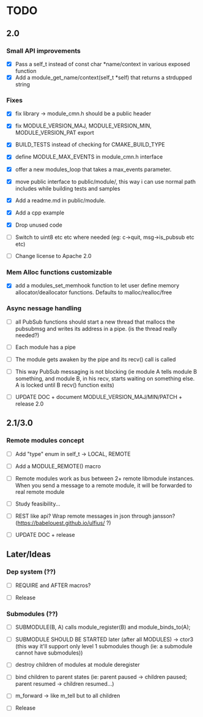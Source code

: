 # TODO

## 2.0

### Small API improvements

- [x] Pass a self_t instead of const char *name/context in various exposed function
- [x] Add a module_get_name/context(self_t *self) that returns a strdupped string

### Fixes

- [x] fix library -> module_cmn.h should be a public header
- [x] fix MODULE_VERSION_MAJ, MODULE_VERSION_MIN, MODULE_VERSION_PAT export
- [x] BUILD_TESTS instead of checking for CMAKE_BUILD_TYPE
- [x] define MODULE_MAX_EVENTS in module_cmn.h interface 
- [x] offer a new modules_loop that takes a max_events parameter.
- [x] move public interface to public/module/, this way i can use normal path includes while building tests and samples
- [x] Add a readme.md in public/module.
- [x] Add a cpp example
- [x] Drop unused code

- [ ] Switch to uint8 etc etc where needed (eg: c->quit, msg->is_pubsub etc etc)
- [ ] Change license to Apache 2.0

### Mem Alloc functions customizable

- [x] add a modules_set_memhook function to let user define memory allocator/deallocator functions. Defaults to malloc/realloc/free

### Async nessage handling

- [ ] all PubSub functions should start a new thread that mallocs the pubsubmsg and writes its address in a pipe. (is the thread really needed?)
- [ ] Each module has a pipe 
- [ ] The module gets awaken by the pipe and its recv() call is called
- [ ] This way PubSub messaging is not blocking (ie module A tells module B something, and module B, in his recv, starts waiting on something else. A is locked until B recv() function exits)

- [ ] UPDATE DOC + document MODULE_VERSION_MAJ/MIN/PATCH + release 2.0

## 2.1/3.0

### Remote modules concept

- [ ] Add "type" enum in self_t -> LOCAL, REMOTE
- [ ] Add a MODULE_REMOTE() macro
- [ ] Remote modules work as bus between 2+ remote libmodule instances. When you send a message to a remote module, it will be forwarded to real remote module
- [ ] Study feasibility...
- [ ] REST like api? Wrap remote messages in json through jansson? (https://babelouest.github.io/ulfius/ ?)

- [ ] UPDATE DOC + release

## Later/Ideas

### Dep system (??)

- [ ] REQUIRE and AFTER macros?

- [ ] Release

### Submodules (??)

- [ ] SUBMODULE(B, A) calls module_register(B) and module_binds_to(A);
- [ ] SUBMODULE SHOULD BE STARTED later (after all MODULES) -> ctor3 (this way it'll support only level 1 submodules though (ie: a submodule cannot have submodules))
- [ ] destroy children of modules at module deregister
- [ ] bind children to parent states (ie: parent paused -> children paused; parent resumed -> children resumed...)
- [ ] m_forward -> like m_tell but to all children

- [ ] Release
